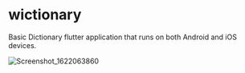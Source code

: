 # wictionary
Basic Dictionary flutter application that runs on both Android and iOS devices.

![Screenshot_1622063860](https://user-images.githubusercontent.com/69801237/119732564-03476000-be81-11eb-9413-c08a8237cf5f.png)
